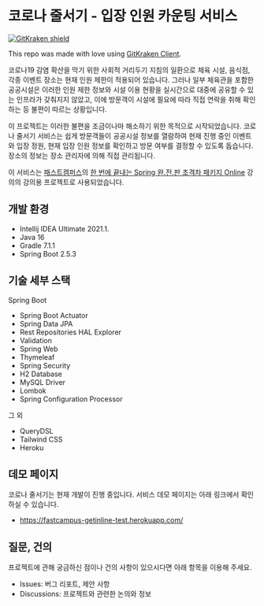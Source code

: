 # 코로나 줄서기 - 입장 인원 카운팅 서비스

[![GitKraken shield](https://img.shields.io/badge/GitKraken-Legendary%20Git%20Tools-teal?style=plastic&logo=gitkraken)](http://gitkraken.link/uno)

This repo was made with love using [GitKraken Client](https://gitkraken.com/git-client).

코로나19 감염 확산을 막기 위한 사회적 거리두기 지침의 일환으로 체육 시설, 음식점, 각종 이벤트 장소는 현재 인원 제한이 적용되어 있습니다. 그러나 일부 체육관을 포함한 공공시설은 이러한 인원 제한 정보와 시설 이용 현황을 실시간으로 대중에 공유할 수 있는 인프라가 갖춰지지 않았고, 이에 방문객이 시설에 필요에 따라 직접 연락을 취해 확인하는 등 불편이 따르는 상황입니다.

이 프로젝트는 이러한 불편을 조금이나마 해소하기 위한 목적으로 시작되었습니다. 코로나 줄서기 서비스는 쉽게 방문객들이 공공시설 정보를 열람하여 현재 진행 중인 이벤트와 입장 정원, 현재 입장 인원 정보를 확인하고 방문 여부를 결정할 수 있도록 돕습니다. 장소의 정보는 장소 관리자에 의해 직접 관리됩니다.

이 서비스는 [패스트캠퍼스](https://fastcampus.co.kr/)의 [한 번에 끝내는 Spring 완.전.판 초격차 패키지 Online](https://fastcampus.co.kr/dev_online_spring) 강의의 강의용 프로젝트로 사용되었습니다.

## 개발 환경

* Intellij IDEA Ultimate 2021.1.
* Java 16
* Gradle 7.1.1
* Spring Boot 2.5.3

## 기술 세부 스택

Spring Boot

* Spring Boot Actuator
* Spring Data JPA
* Rest Repositories HAL Explorer
* Validation
* Spring Web
* Thymeleaf
* Spring Security
* H2 Database
* MySQL Driver
* Lombok
* Spring Configuration Processor

그 외

* QueryDSL
* Tailwind CSS
* Heroku

## 데모 페이지

코로나 줄서기는 현재 개발이 진행 중입니다. 서비스 데모 페이지는 아래 링크에서 확인하실 수 있습니다.

* https://fastcampus-getinline-test.herokuapp.com/

## 질문, 건의

프로젝트에 관해 궁금하신 점이나 건의 사항이 있으시다면 아래 항목을 이용해 주세요.

* Issues: 버그 리포트, 제안 사항
* Discussions: 프로젝트와 관련한 논의와 정보
